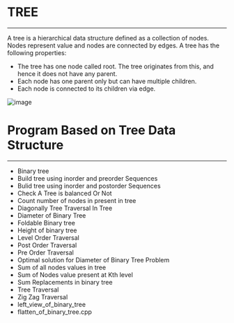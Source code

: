 # TREE
-----------------------------------------------------

A tree is a hierarchical data structure defined as a collection of nodes. Nodes represent value and nodes are connected by edges. A tree has the following properties:

  * The tree has one node called root. The tree originates from this, and hence it does not have any parent.
  * Each node has one parent only but can have multiple children.
  * Each node is connected to its children via edge.

![image](https://user-images.githubusercontent.com/76476273/133416474-4914a88c-3788-4991-b16b-168e2c34814f.png)


# Program Based on Tree Data Structure 
------------------------------------------------------------------------------------------

* Binary tree
* Build tree using inorder and preorder Sequences 
* Bulid tree using inorder and postorder Sequences 
* Check A Tree is balanced Or Not
* Count number of nodes in present in tree
* Diagonally Tree Traversal In Tree
* Diameter of Binary Tree
* Foldable Binary tree
* Height of binary tree
* Level Order Traversal
* Post Order Traversal
* Pre Order Traversal
* Optimal solution for Diameter of Binary Tree Problem
* Sum of all nodes values in tree
* Sum of Nodes value present at Kth level
* Sum Replacements in binary tree
* Tree Traversal
* Zig Zag Traversal
* left_view_of_binary_tree
* flatten_of_binary_tree.cpp

